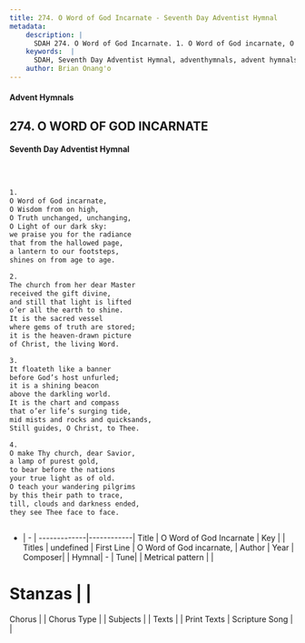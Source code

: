 ```yaml
---
title: 274. O Word of God Incarnate - Seventh Day Adventist Hymnal
metadata:
    description: |
      SDAH 274. O Word of God Incarnate. 1. O Word of God incarnate, O Wisdom from on high, O Truth unchanged, unchanging, O Light of our dark sky: we praise you for the radiance that from the hallowed page, a lantern to our footsteps, shines on from age to age.
    keywords:  |
      SDAH, Seventh Day Adventist Hymnal, adventhymnals, advent hymnals, O Word of God Incarnate, O Word of God incarnate, 
    author: Brian Onang'o
---
```


#### Advent Hymnals
## 274. O WORD OF GOD INCARNATE
#### Seventh Day Adventist Hymnal

```txt



1.
O Word of God incarnate,
O Wisdom from on high,
O Truth unchanged, unchanging,
O Light of our dark sky:
we praise you for the radiance
that from the hallowed page,
a lantern to our footsteps,
shines on from age to age.

2.
The church from her dear Master
received the gift divine,
and still that light is lifted
o’er all the earth to shine.
It is the sacred vessel
where gems of truth are stored;
it is the heaven-drawn picture
of Christ, the living Word.

3.
It floateth like a banner
before God’s host unfurled;
it is a shining beacon
above the darkling world.
It is the chart and compass
that o’er life’s surging tide,
mid mists and rocks and quicksands,
Still guides, O Christ, to Thee.

4.
O make Thy church, dear Savior,
a lamp of purest gold,
to bear before the nations
your true light as of old.
O teach your wandering pilgrims
by this their path to trace,
till, clouds and darkness ended,
they see Thee face to face.



```

- |   -  |
-------------|------------|
Title | O Word of God Incarnate |
Key |  |
Titles | undefined |
First Line | O Word of God incarnate, |
Author | 
Year | 
Composer|  |
Hymnal|  - |
Tune|  |
Metrical pattern | |
# Stanzas |  |
Chorus |  |
Chorus Type |  |
Subjects |  |
Texts |  |
Print Texts | 
Scripture Song |  |
  
